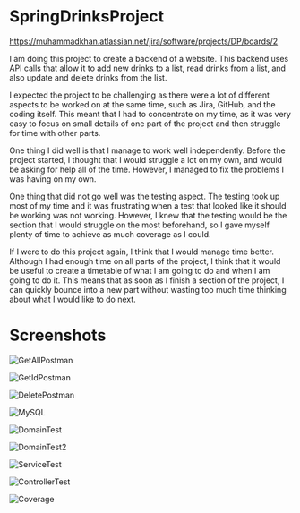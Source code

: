 # SpringDrinksProject

https://muhammadkhan.atlassian.net/jira/software/projects/DP/boards/2

I am doing this project to create a backend of a website. This backend uses API calls that allow it to add new drinks to a list, read drinks from a list, and also update and delete drinks from the list. 

I expected the project to be challenging as there were a lot of different aspects to be worked on at the same time, such as Jira, GitHub, and the coding itself. This meant that I had to concentrate on my time, as it was very easy to focus on small details of one part of the project and then struggle for time with other parts.  

One thing I did well is that I manage to work well independently. Before the project started, I thought that I would struggle a lot on my own, and would be asking for help all of the time. However, I managed to fix the problems I was having on my own. 

One thing that did not go well was the testing aspect. The testing took up most of my time and it was frustrating when a test that looked like it should be working was not working. However, I knew that the testing would be the section that I would struggle on the most beforehand, so I gave myself plenty of time to achieve as much coverage as I could. 

If I were to do this project again, I think that I would manage time better. Although I had enough time on all parts of the project, I think that it would be useful to create a timetable of what I am going to do and when I am going to do it. This means that as soon as I finish a section of the project, I can quickly bounce into a new part without wasting too much time thinking about what I would like to do next. 


# Screenshots

 ![GetAllPostman](https://user-images.githubusercontent.com/93529342/148804195-4d3869f7-5e1f-454a-b491-75afd8d8bc88.png)
 
![GetIdPostman](https://user-images.githubusercontent.com/93529342/148805355-bf4d83c7-6c7c-42c9-8a39-8f8ff608f903.png)

![DeletePostman](https://user-images.githubusercontent.com/93529342/148805328-8e5685b8-a543-4ef9-be16-5a9c4ccd36e4.png)

![MySQL](https://user-images.githubusercontent.com/93529342/148806698-e86934fb-b1ed-4965-898d-57e988730265.png)

![DomainTest](https://user-images.githubusercontent.com/93529342/148806739-32feb913-870a-4b3b-be13-b1e080d2fcee.png)

![DomainTest2](https://user-images.githubusercontent.com/93529342/148806751-a1429f35-26e9-488d-8c10-036e81af1d7c.png)

![ServiceTest](https://user-images.githubusercontent.com/93529342/148806769-fda09e58-8282-4f89-b0e2-d26d9ab0e162.png)

![ControllerTest](https://user-images.githubusercontent.com/93529342/148806781-5e082d95-7e07-4a4f-bf05-d2faa056af64.png)

![Coverage](https://user-images.githubusercontent.com/93529342/148806799-42a0f9df-461a-4e2f-ab8a-05608a1fc2b7.png)


